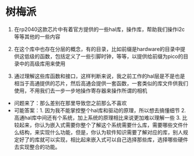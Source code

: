 # 树梅派
1.  在rp2040这款芯片中有着官方提供的一些hal库，操作库，帮助我们操作i2c等等其他的一些内容
2.  在这个库中也存在分层的概念，有的目录，比如前缀是hardware的目录中提供这低级的函数，包括定义了一些引脚时钟，等等，以提供给前缀为pico的目录中的高级库用来使用

3.  通过理解这些库函数和接口，这样判断来说，我之前工作的hal层是不是也是相当于高通提供的芯片，然后高通会提供一套函数，一套类似的库文件供我们使用，不用我们去一步一步地操作寄存器来操作所谓的相机
- 问题来了：那么差别在那里导致您之前那么不喜欢
- 可能答案：1. 因为我不能掌控整个hal库和驱动的原理，所以想去搞懂细节
            2. 高通hal库中间还有个系统，加上系统的原理相比来说更加难以理解一些
            3. 比较起来，你认为嵌入式需要你整个了解这个系统需要什么库，需要哪些文件什么结构，来实现什么功能，但是，你认为软件知识需要了解对应的库，别人规定好了的库就可以实现，相比起来嵌入式可以自己选择那些库，选择哪些硬件去实现整合的功能。
